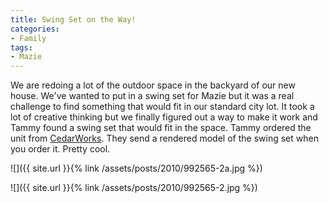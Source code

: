 ```yaml
---
title: Swing Set on the Way!
categories:
- Family
tags:
- Mazie
---
```


We are redoing a lot of the outdoor space in the backyard of our new house. We've wanted to put in a swing set for Mazie but it was a real challenge to find something that would fit in our standard city lot. It took a lot of creative thinking but we finally figured out a way to make it work and Tammy found a swing set that would fit in the space.
Tammy ordered the unit from [CedarWorks](http://www.cedarworks.com/). They send a rendered model of the swing set when you order it. Pretty cool.
<!-- more -->

![]({{ site.url }}{% link /assets/posts/2010/992565-2a.jpg %})

![]({{ site.url }}{% link /assets/posts/2010/992565-2.jpg %})
